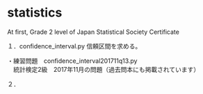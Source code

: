 # statistics
At first, Grade 2 level of Japan Statistical Society Certificate

１．confidence_interval.py
   信頼区間を求める。

・練習問題　confidence_interval201711q13.py  
　統計検定2級　2017年11月の問題（過去問本にも掲載されています）

２．


